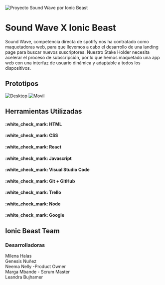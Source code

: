 ![Proyecto Sound Wave por Ionic Beast ](/src/assets/PortadaReadme.png)
# Sound Wave X Ionic Beast

Sound Wave, competencia directa de spotify nos ha contratado como maquetadoras web, para que llevemos a cabo el desarrollo de una landing page para buscar nuevos suscriptores. 
Nuestro Stake Holder necesita acelerar el proceso de subscripción, por lo que hemos maquetado una app web con una interfaz de usuario dinámica y adaptable a todos los dispositivos.

## Prototipos
![Desktop](/src/assets/Desktop.png)
![Movil](/src/assets/Mobile.png)

## Herramientas Utilizadas
 
 <h4 align="justify">
:white_check_mark: HTML 
</h4>
<h4 align="justify">
:white_check_mark: CSS
</h4>
<h4 align="Justify">
:white_check_mark: React
</h4>
<h4 align="justify">
:white_check_mark: Javascript 
</h4>
<h4 align="justify">
:white_check_mark: Visual Studio Code 
</h4>
<h4 align="Justify">
:white_check_mark: Git + GitHub 
</h4>
<h4 align="Justify">
:white_check_mark: Trello
</h4>
<h4 align="Justify">
:white_check_mark: Node
</h4>
<h4 align="Justify">
:white_check_mark: Google
</h4>


## Ionic Beast Team
### Desarrolladoras

Milena Halas \
Genesis Nuñez \
Neema Nelly -Product Owner \
Marga Mbande - Scrum Master \
Leandra Bujhamer 




  
   
